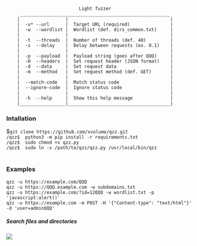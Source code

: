 
                               Light fuzzer
         ________________________________________________________
        |                 |                                      |
        |  -u* --url      |  Target URL (required)               |
        |  -w  --wordlist |  Wordlist (def. dirs_common.txt)     |
        |                 |                                      |
        |  -t  --threads  |  Number of threads (def. 40)         |
        |  -s  --delay    |  Delay between requests (ex. 0.1)    |
        |                 |                                      |
        |  -p  --payload  |  Payload string (goes after QQQ)     |
        |  -H  --headers  |  Set request header (JSON format)    |
        |  -d  --data     |  Set request data                    |
        |  -m  --method   |  Set request method (def. GET)       |
        |                 |                                      |
        |  --match-code   |  Match status code                   |
        |  --ignore-code  |  Ignore status code                  |
        |                 |                                      |
        |  -h  --help     |  Show this help message              |
        |_________________|______________________________________|


<h3>Intallation</h3>
$<code>git clone https://github.com/xvolume/qzz.git</code><br>
<code>/qzz$  python3 -m pip install -r requirements.txt</code><br>
<code>/qzz$  sudo chmod +x qzz.py</code><br>
<code>/qzz$  sudo ln -s /path/to/qzz/qzz.py /usr/local/bin/qzz</code><br>
<br>
<h3>Examples</h3>
    <code>qzz -u https://example.com/QQQ</code><br>
    <code>qzz -u https://QQQ.example.com -w subdomains.txt</code><br>
    <code>qzz -u https://example.com/?id=12QQQ -w wordlist.txt -p 'javascript:alert()'</code><br>
    <code>qzz -u https://example.com -m POST -H '{"Content-type": "text/html"}' -d 'user=adminQQQ'</code><br>
<h5>Search files and directories</h5>
<a href="https://asciinema.org/a/337647" target="_blank"><img src="https://asciinema.org/a/337647.svg" /></a>
